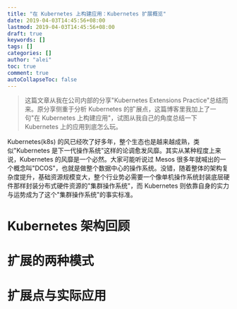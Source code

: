 ```yaml
---
title: "在 Kubernetes 上构建应用：Kubernetes 扩展概览"
date: 2019-04-03T14:45:56+08:00
lastmod: 2019-04-03T14:45:56+08:00
draft: true
keywords: []
tags: []
categories: []
author: "alei"
toc: true
comment: true
autoCollapseToc: false
---
```


> 这篇文章从我在公司内部的分享"Kubernetes Extensions Practice"总结而来。原分享侧重于分析 Kubernetes 的扩展点，这篇博客里我加上了一句"在 Kubernetes 上构建应用"，试图从我自己的角度总结一下 Kubernetes 上的应用到底怎么玩。

Kubernetes(k8s) 的风已经吹了好多年，整个生态也是越来越成熟，类似"Kubernetes 是下一代操作系统"这样的论调愈发风靡。其实从某种程度上来说，Kubernetes 的风靡是一个必然。大家可能听说过 Mesos 很多年就喊出的一个概念叫"DCOS"，也就是做整个数据中心的操作系统。没错，随着整体的架构复杂度提升，基础资源规模变大，整个行业势必需要一个像单机操作系统封装底层硬件那样封装分布式硬件资源的"集群操作系统"，而 Kubernetes 则依靠自身的实力与运势成为了这个"集群操作系统"的事实标准。

# Kubernetes 架构回顾

# 扩展的两种模式

# 扩展点与实际应用